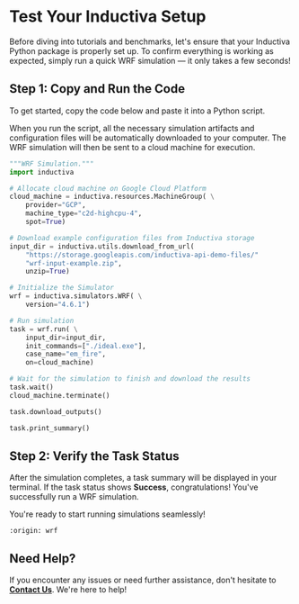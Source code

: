 # Test Your Inductiva Setup
Before diving into tutorials and benchmarks, let's ensure that your Inductiva Python package is properly set up. To confirm everything is working as expected, simply run a quick WRF simulation — it only takes a few seconds!

## Step 1: Copy and Run the Code
To get started, copy the code below and paste it into a Python script.

When you run the script, all the necessary simulation artifacts and configuration files will be automatically downloaded to your computer. The WRF simulation will then be sent to a cloud machine for execution.

```python
"""WRF Simulation."""
import inductiva

# Allocate cloud machine on Google Cloud Platform
cloud_machine = inductiva.resources.MachineGroup( \
    provider="GCP",
    machine_type="c2d-highcpu-4",
    spot=True)

# Download example configuration files from Inductiva storage
input_dir = inductiva.utils.download_from_url(
    "https://storage.googleapis.com/inductiva-api-demo-files/"
    "wrf-input-example.zip",
    unzip=True)

# Initialize the Simulator
wrf = inductiva.simulators.WRF( \
    version="4.6.1")

# Run simulation
task = wrf.run( \
    input_dir=input_dir,
    init_commands=["./ideal.exe"],
    case_name="em_fire",
    on=cloud_machine)

# Wait for the simulation to finish and download the results
task.wait()
cloud_machine.terminate()

task.download_outputs()

task.print_summary()
```

## Step 2: Verify the Task Status
After the simulation completes, a task summary will be displayed in your terminal. If the task status shows **Success**, congratulations! You've successfully run a WRF simulation.

You're ready to start running simulations seamlessly!

```{banner_small}
:origin: wrf
```

## Need Help?
If you encounter any issues or need further assistance, don't hesitate to [**Contact Us**](mailto:support@inductiva.ai). We're here to help!
